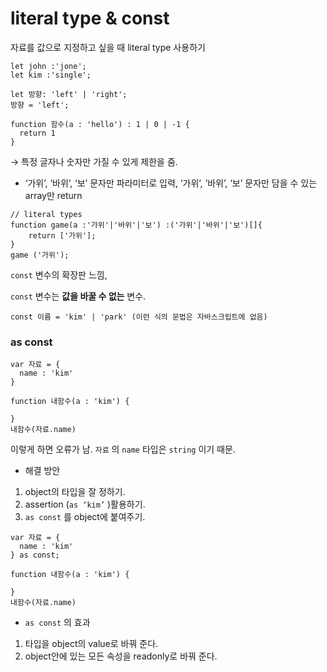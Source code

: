 # literal type & const

자료를 값으로 지정하고 싶을 때 literal type 사용하기

```tsx
let john :'jone';
let kim :'single';

let 방향: 'left' | 'right';
방향 = 'left';

function 함수(a : 'hello') : 1 | 0 | -1 {
  return 1 
}
```

→ 특정 글자나 숫자만 가질 수 있게 제한을 줌.

- ‘가위’, ‘바위’, ‘보’ 문자만 파라미터로 입력, ‘가위’, ‘바위’, ‘보’ 문자만 담을 수 있는 array만 return

```tsx
// literal types
function game(a :'가위'|'바위'|'보') :('가위'|'바위'|'보')[]{
    return ['가위'];
}
game ('가위');
```

`const` 변수의 확장판 느낌, 

`const` 변수는 **값을 바꿀 수 없는** 변수.

```tsx
const 이름 = 'kim' | 'park' (이런 식의 문법은 자바스크립트에 없음)
```

### as const

```tsx
var 자료 = {
  name : 'kim'
}

function 내함수(a : 'kim') {

}
내함수(자료.name)
```

이렇게 하면 오류가 남. `자료` 의 `name` 타입은 `string` 이기 때문.

- 해결 방안
1. object의 타입을 잘 정하기.
2. assertion (`as ‘kim’` )활용하기.
3. `as const` 를 object에 붙여주기.

```tsx
var 자료 = {
  name : 'kim'
} as const;

function 내함수(a : 'kim') {

}
내함수(자료.name)
```

- `as const` 의 효과
1. 타입을 object의 value로 바꿔 준다.
2. object안에 있는 모든 속성을 readonly로 바꿔 준다.